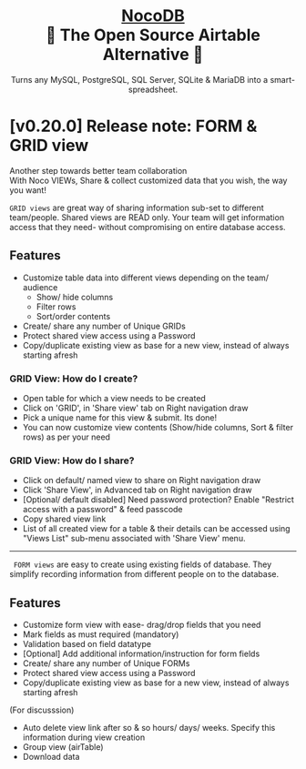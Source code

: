 
<h1 align="center" style="border-bottom: none">
    <b>
        <a href="https://www.nocodb.com">NocoDB</a><br>
    </b>
    🎃 The Open Source Airtable Alternative 🎃 <br>
</h1>

<p align="center">
Turns any MySQL, PostgreSQL, SQL Server, SQLite & MariaDB into a smart-spreadsheet.
</p>

# [v0.20.0] Release note: FORM & GRID view
Another step towards better team collaboration  
With Noco VIEWs, Share & collect customized data that you wish, the way you want!

```GRID views``` are great way of sharing information sub-set to different team/people. Shared views are READ only. Your team will get information access that they need- without compromising on entire database access.

## Features
- Customize table data into different views depending on the team/ audience
  - Show/ hide columns
  - Filter rows
  - Sort/order contents
- Create/ share any number of Unique GRIDs
- Protect shared view access using a Password
- Copy/duplicate existing view as base for a new view, instead of always starting afresh

### GRID View: How do I create?
- Open table for which a view needs to be created
- Click on 'GRID', in 'Share view' tab on Right navigation draw
- Pick a unique name for this view & submit. Its done!
- You can now customize view contents (Show/hide columns, Sort & filter rows) as per your need

### GRID View: How do I share? 
- Click on default/ named view to share on Right navigation draw
- Click 'Share View', in Advanced tab on Right navigation draw
- [Optional/ default disabled] Need password protection? Enable "Restrict access with a password" & feed passcode
- Copy shared view link
- List of all created view for a table & their details can be accessed using "Views List" sub-menu associated with 'Share View' menu.


--------------------------



``` FORM views``` are easy to create using existing fields of database. They simplify recording information from different people on to the database.

## Features
- Customize form view with ease- drag/drop fields that you need
- Mark fields as must required (mandatory)
- Validation based on field datatype
- [Optional] Add additional information/instruction for form fields
- Create/ share any number of Unique FORMs
- Protect shared view access using a Password
- Copy/duplicate existing view as base for a new view, instead of always starting afresh


(For discusssion)
- Auto delete view link after so & so hours/ days/ weeks. Specify this information during view creation
- Group view (airTable)
- Download data




